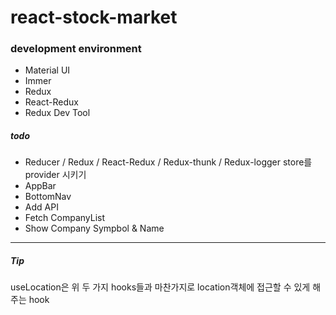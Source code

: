 # react-stock-market

### development environment
- Material UI
- Immer
- Redux
- React-Redux
- Redux Dev Tool

##### todo

- Reducer / Redux / React-Redux / Redux-thunk / Redux-logger  store를 provider 시키기
- AppBar 
- BottomNav
- Add API
- Fetch CompanyList
- Show Company Sympbol & Name

---

##### Tip
useLocation은 위 두 가지 hooks들과 마찬가지로 location객체에 접근할 수 있게 해주는 hook